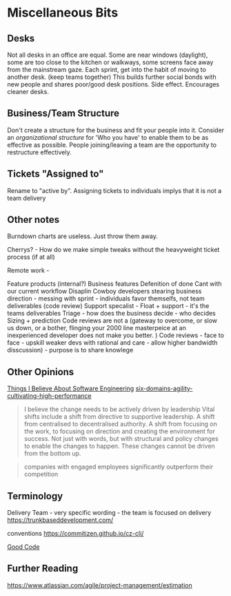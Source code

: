 Miscellaneous Bits
==================

Desks
-----

Not all desks in an office are equal. Some are near windows (daylight), some are too close to the kitchen or walkways, some screens face away from the mainstream gaze.
Each sprint, get into the habit of moving to another desk. (keep teams together)
This builds further social bonds with new people and shares poor/good desk positions.
Side effect. Encourages cleaner desks.

Business/Team Structure
-----------------------

Don't create a structure for the business and fit your people into it.
Consider an _organizational structure_ for 'Who you have' to enable them to be as effective as possible.
People joining/leaving a team are the opportunity to restructure effectively.

Tickets "Assigned to"
---------------------

Rename to "active by".
Assigning tickets to individuals implys that it is not a team delivery


Other notes
-----------

Burndown charts are useless. Just throw them away.


Cherrys? - How do we make simple tweaks without the heavyweight ticket process (if at all)


Remote work -


Feature
  products (internal?)
Business features
  Defenition of done
  Cant with our current workflow
Disaplin
 Cowboy developers stearing business direction - messing with sprint - individuals favor themselfs, not team deliverables (code review)
 Support specalist - Float + support - it's the teams deliverables
 Triage - how does the business decide - who decides
 Sizing + prediction
 Code reviews are not a (gateway to overcome, or slow us down, or a bother, flinging your 2000 line masterpeice at an inexperienced developer does not make you better. )
    Code reviews - face to face  - upskill weaker devs with rational and care - allow higher bandwidth disscussion) - purpose is to share knowlege


Other Opinions
--------------

[Things I Believe About Software Engineering](https://blog.wesleyac.com/posts/engineering-beliefs)
[six-domains-agility-cultivating-high-performance](https://www.linkedin.com/pulse/six-domains-agility-cultivating-high-performance-agile-karim-harbott/)

> I believe the change needs to be actively driven by leadership
> Vital shifts include a shift from directive to supportive leadership. A shift from centralised to decentralised authority. A shift from focusing on the work, to focusing on direction and creating the environment for success. Not just with words, but with structural and policy changes to enable the changes to happen. These changes cannot be driven from the bottom up.

> companies with engaged employees significantly outperform their competition

Terminology
-----------

Delivery Team - very specific wording - the team is focused on delivery
https://trunkbaseddevelopment.com/


conventions
https://commitizen.github.io/cz-cli/



[Good Code](https://xkcd.com/844/)


Further Reading
---------------

https://www.atlassian.com/agile/project-management/estimation
